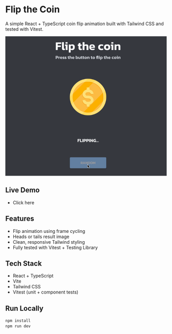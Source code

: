 # Flip the Coin

A simple React + TypeScript coin flip animation built with Tailwind CSS and tested with Vitest.

![Flip Demo](./public/flipCoinGif.gif)

## Live Demo

- Click here

## Features

- Flip animation using frame cycling
- Heads or tails result image
- Clean, responsive Tailwind styling
- Fully tested with Vitest + Testing Library

## Tech Stack

- React + TypeScript
- Vite
- Tailwind CSS
- Vitest (unit + component tests)

## Run Locally

```bash
npm install
npm run dev
```
